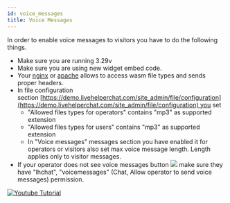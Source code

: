 ```yaml
---
id: voice_messages
title: Voice Messages
---
```


In order to enable voice messages to visitors you have to do the following things.

*   Make sure you are running 3.29v
*   Make sure you are using new widget embed code.
*   Your [nginx](https://livehelperchat.com/nginx-configuration-tips-132a.html) or [apache](https://blog.addpipe.com/recording-mp3-audio-in-html5-using-vmsg-a-webassembly-library-based-on-lame/) allows to access wasm file types and sends proper headers.
*   In file configuration section [https://demo.livehelperchat.com/site_admin/file/configuration](https://demo.livehelperchat.com/site_admin/file/configuration) you set
    *   "Allowed files types for operators" contains "mp3" as supported extension
    *   "Allowed files types for users" contains "mp3" as supported extension
    *   In "Voice messages" messages section you have enabled it for operators or visitors also set max voice message length. Length applies only to visitor messages.
*   If your operator does not see voice messages button ![](https://livehelperchat.com/var/media/files/voice.jpg) make sure they have "lhchat", "voicemessages" (Chat, Allow operator to send voice messages) permission.

[![Youtube Tutorial](https://img.youtube.com/vi/yTGwGdkBCyk/0.jpg)](https://youtu.be/yTGwGdkBCyk?t=92)

